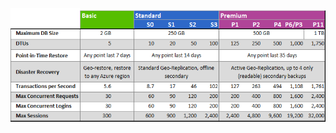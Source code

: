 ![サービス階層とパフォーマンス レベル](./media/sql-database-service-tiers-table/sql-database-service-tiers-table.png)

<!---HONumber=AcomDC_0420_2016-->